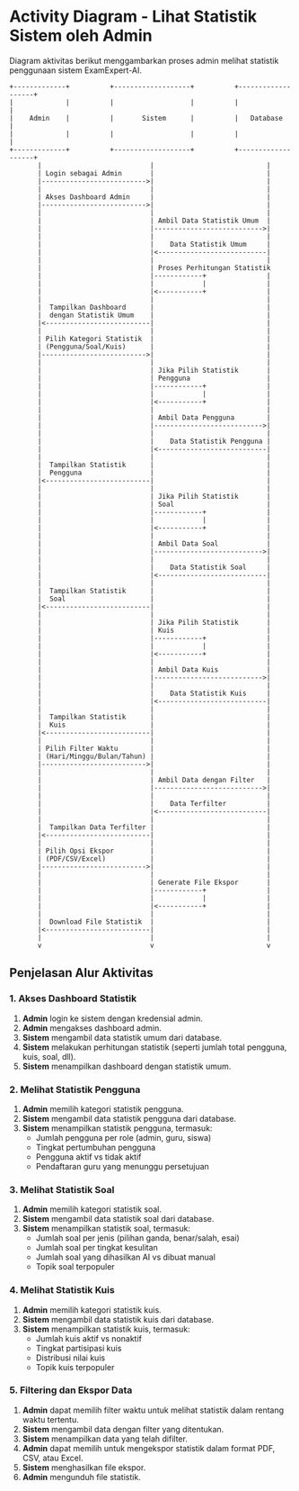 # Activity Diagram - Lihat Statistik Sistem oleh Admin

Diagram aktivitas berikut menggambarkan proses admin melihat statistik penggunaan sistem ExamExpert-AI.

```
+-------------+          +-------------------+          +-------------------+
|             |          |                   |          |                   |
|    Admin    |          |       Sistem      |          |   Database        |
|             |          |                   |          |                   |
+-------------+          +-------------------+          +-------------------+
       |                           |                            |
       | Login sebagai Admin       |                            |
       |-------------------------->|                            |
       |                           |                            |
       | Akses Dashboard Admin     |                            |
       |-------------------------->|                            |
       |                           |                            |
       |                           | Ambil Data Statistik Umum  |
       |                           |--------------------------->|
       |                           |                            |
       |                           |    Data Statistik Umum     |
       |                           |<---------------------------|
       |                           |                            |
       |                           | Proses Perhitungan Statistik
       |                           |------------+               |
       |                           |            |               |
       |                           |<-----------+               |
       |                           |                            |
       |  Tampilkan Dashboard      |                            |
       |  dengan Statistik Umum    |                            |
       |<--------------------------|                            |
       |                           |                            |
       | Pilih Kategori Statistik  |                            |
       | (Pengguna/Soal/Kuis)      |                            |
       |-------------------------->|                            |
       |                           |                            |
       |                           | Jika Pilih Statistik       |
       |                           | Pengguna                   |
       |                           |------------+               |
       |                           |            |               |
       |                           |<-----------+               |
       |                           |                            |
       |                           | Ambil Data Pengguna        |
       |                           |--------------------------->|
       |                           |                            |
       |                           |    Data Statistik Pengguna |
       |                           |<---------------------------|
       |                           |                            |
       |  Tampilkan Statistik      |                            |
       |  Pengguna                 |                            |
       |<--------------------------|                            |
       |                           |                            |
       |                           | Jika Pilih Statistik       |
       |                           | Soal                       |
       |                           |------------+               |
       |                           |            |               |
       |                           |<-----------+               |
       |                           |                            |
       |                           | Ambil Data Soal            |
       |                           |--------------------------->|
       |                           |                            |
       |                           |    Data Statistik Soal     |
       |                           |<---------------------------|
       |                           |                            |
       |  Tampilkan Statistik      |                            |
       |  Soal                     |                            |
       |<--------------------------|                            |
       |                           |                            |
       |                           | Jika Pilih Statistik       |
       |                           | Kuis                       |
       |                           |------------+               |
       |                           |            |               |
       |                           |<-----------+               |
       |                           |                            |
       |                           | Ambil Data Kuis            |
       |                           |--------------------------->|
       |                           |                            |
       |                           |    Data Statistik Kuis     |
       |                           |<---------------------------|
       |                           |                            |
       |  Tampilkan Statistik      |                            |
       |  Kuis                     |                            |
       |<--------------------------|                            |
       |                           |                            |
       | Pilih Filter Waktu        |                            |
       | (Hari/Minggu/Bulan/Tahun) |                            |
       |-------------------------->|                            |
       |                           |                            |
       |                           | Ambil Data dengan Filter   |
       |                           |--------------------------->|
       |                           |                            |
       |                           |    Data Terfilter          |
       |                           |<---------------------------|
       |                           |                            |
       |  Tampilkan Data Terfilter |                            |
       |<--------------------------|                            |
       |                           |                            |
       | Pilih Opsi Ekspor         |                            |
       | (PDF/CSV/Excel)           |                            |
       |-------------------------->|                            |
       |                           |                            |
       |                           | Generate File Ekspor       |
       |                           |------------+               |
       |                           |            |               |
       |                           |<-----------+               |
       |                           |                            |
       |  Download File Statistik  |                            |
       |<--------------------------|                            |
       |                           |                            |
       v                           v                            v
```

## Penjelasan Alur Aktivitas

### 1. Akses Dashboard Statistik
1. **Admin** login ke sistem dengan kredensial admin.
2. **Admin** mengakses dashboard admin.
3. **Sistem** mengambil data statistik umum dari database.
4. **Sistem** melakukan perhitungan statistik (seperti jumlah total pengguna, kuis, soal, dll).
5. **Sistem** menampilkan dashboard dengan statistik umum.

### 2. Melihat Statistik Pengguna
1. **Admin** memilih kategori statistik pengguna.
2. **Sistem** mengambil data statistik pengguna dari database.
3. **Sistem** menampilkan statistik pengguna, termasuk:
   - Jumlah pengguna per role (admin, guru, siswa)
   - Tingkat pertumbuhan pengguna
   - Pengguna aktif vs tidak aktif
   - Pendaftaran guru yang menunggu persetujuan

### 3. Melihat Statistik Soal
1. **Admin** memilih kategori statistik soal.
2. **Sistem** mengambil data statistik soal dari database.
3. **Sistem** menampilkan statistik soal, termasuk:
   - Jumlah soal per jenis (pilihan ganda, benar/salah, esai)
   - Jumlah soal per tingkat kesulitan
   - Jumlah soal yang dihasilkan AI vs dibuat manual
   - Topik soal terpopuler

### 4. Melihat Statistik Kuis
1. **Admin** memilih kategori statistik kuis.
2. **Sistem** mengambil data statistik kuis dari database.
3. **Sistem** menampilkan statistik kuis, termasuk:
   - Jumlah kuis aktif vs nonaktif
   - Tingkat partisipasi kuis
   - Distribusi nilai kuis
   - Topik kuis terpopuler

### 5. Filtering dan Ekspor Data
1. **Admin** dapat memilih filter waktu untuk melihat statistik dalam rentang waktu tertentu.
2. **Sistem** mengambil data dengan filter yang ditentukan.
3. **Sistem** menampilkan data yang telah difilter.
4. **Admin** dapat memilih untuk mengekspor statistik dalam format PDF, CSV, atau Excel.
5. **Sistem** menghasilkan file ekspor.
6. **Admin** mengunduh file statistik.
